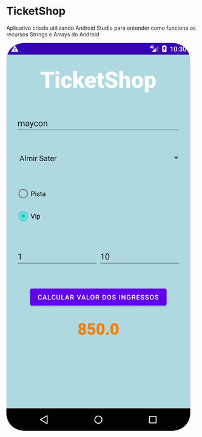 # TicketShop

Aplicativo criado utilizando Android Studio para entender como funciona os recursos Strings e Arrays do Android

![alt text](screenshot/Screenshot_20220817_223013.png)

